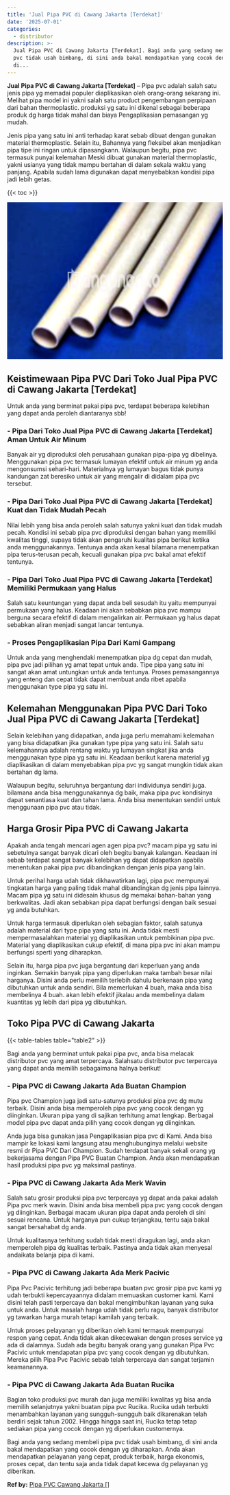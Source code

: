 ```yaml
---
title: 'Jual Pipa PVC di Cawang Jakarta [Terdekat]'
date: '2025-07-01'
categories:
  - distributor
description: >-
  Jual Pipa PVC di Cawang Jakarta [Terdekat]. Bagi anda yang sedang membeli pipa
  pvc tidak usah bimbang, di sini anda bakal mendapatkan yang cocok dengan yg
  di...
---
```


**Jual Pipa PVC di Cawang Jakarta \[Terdekat\]** – Pipa pvc adalah salah satu jenis pipa yg memadai populer diaplikasikan oleh orang-orang sekarang ini. Melihat pipa model ini yakni salah satu product pengembangan perpipaan dari bahan thermoplastic. produksi yg satu ini dikenal sebagai beberapa produk dg harga tidak mahal dan biaya Pengaplikasian pemasangan yg mudah.

Jenis pipa yang satu ini anti terhadap karat sebab dibuat dengan gunakan material thermoplastic. Selain itu, Bahannya yang fleksibel akan menjadikan pipa tipe ini ringan untuk dipasangkann. Walaupun begitu, pipa pvc termasuk punyai kelemahan Meski dibuat gunakan material thermoplastic, yakni usianya yang tidak mampu bertahan di dalam sekala waktu yang panjang. Apabila sudah lama digunakan dapat menyebabkan kondisi pipa jadi lebih getas.

{{< toc >}}

![Jual Pipa PVC di Cawang Jakarta [Terdekat]](/images/jaul-pipa-pvc-63.png)

## Keistimewaan Pipa PVC Dari Toko Jual Pipa PVC di Cawang Jakarta \[Terdekat\]

Untuk anda yang berminat pakai pipa pvc, terdapat beberapa kelebihan yang dapat anda peroleh diantaranya sbb!

### \- Pipa Dari Toko Jual Pipa PVC di Cawang Jakarta \[Terdekat\] Aman Untuk Air Minum

Banyak air yg diproduksi oleh perusahaan gunakan pipa-pipa yg dibelinya. Menggunakan pipa pvc termasuk lumayan efektif untuk air minum yg anda mengonsumsi sehari-hari. Materialnya yg lumayan bagus tidak punya kandungan zat beresiko untuk air yang mengalir di didalam pipa pvc tersebut.

### \- Pipa Dari Toko Jual Pipa PVC di Cawang Jakarta \[Terdekat\] Kuat dan Tidak Mudah Pecah

Nilai lebih yang bisa anda peroleh salah satunya yakni kuat dan tidak mudah pecah. Kondisi ini sebab pipa pvc diproduksi dengan bahan yang memiliki kwalitas tinggi, supaya tidak akan pengaruhi kualitas pipa berikut ketika anda menggunakannya. Tentunya anda akan kesal bilamana menempatkan pipa terus-terusan pecah, kecuali gunakan pipa pvc bakal amat efektif tentunya.

### \- Pipa Dari Toko Jual Pipa PVC di Cawang Jakarta \[Terdekat\] Memiliki Permukaan yang Halus

Salah satu keuntungan yang dapat anda beli sesudah itu yaitu mempunyai permukaan yang halus. Keadaan ini akan sebabkan pipa pvc mampu berguna secara efektif di dalam mengalirkan air. Permukaan yg halus dapat sebabkan aliran menjadi sangat lancar tentunya.

### \- Proses Pengaplikasian Pipa Dari Kami Gampang

Untuk anda yang menghendaki menempatkan pipa dg cepat dan mudah, pipa pvc jadi pilihan yg amat tepat untuk anda. Tipe pipa yang satu ini sangat akan amat untungkan untuk anda tentunya. Proses pemasangannya yang enteng dan cepat tidak dapat membuat anda ribet apabila menggunakan type pipa yg satu ini.

## Kelemahan Menggunakan Pipa PVC Dari Toko Jual Pipa PVC di Cawang Jakarta \[Terdekat\]

Selain kelebihan yang didapatkan, anda juga perlu memahami kelemahan yang bisa didapatkan jika gunakan type pipa yang satu ini. Salah satu kelemahannya adalah rentang waktu yg lumayan singkat jika anda menggunakan type pipa yg satu ini. Keadaan berikut karena material yg diaplikasikan di dalam menyebabkan pipa pvc yg sangat mungkin tidak akan bertahan dg lama.

Walaupun begitu, seluruhnya bergantung dari individunya sendiri juga. bilamana anda bisa menggunakannya dg baik, maka pipa pvc kondisinya dapat senantiasa kuat dan tahan lama. Anda bisa menentukan sendiri untuk menggunaan pipa pvc atau tidak.

## Harga Grosir Pipa PVC di Cawang Jakarta

Apakah anda tengah mencari agen agen pipa pvc? macam pipa yg satu ini sebetulnya sangat banyak dicari oleh begitu banyak kalangan. Keadaan ini sebab terdapat sangat banyak kelebihan yg dapat didapatkan apabila menentukan pakai pipa pvc dibandingkan dengan jenis pipa yang lain.

Untuk perihal harga udah tidak dikhawatirkan lagi, pipa pvc mempunyai tingkatan harga yang paling tidak mahal dibandingkan dg jenis pipa lainnya. Macam pipa yg satu ini didesain khusus dg memakai bahan-bahan yang berkwalitas. Jadi akan sebabkan pipa dapat berfungsi dengan baik sesuai yg anda butuhkan.

Untuk harga termasuk diperlukan oleh sebagian faktor, salah satunya adalah material dari type pipa yang satu ini. Anda tidak mesti mempermasalahkan material yg diaplikasikan untuk pembikinan pipa pvc. Material yang diaplikasikan cukup efektif, di mana pipa pvc ini akan mampu berfungsi sperti yang diharapkan.

Selain itu, harga pipa pvc juga bergantung dari keperluan yang anda inginkan. Semakin banyak pipa yang diperlukan maka tambah besar nilai harganya. Disini anda perlu memilih terlebih dahulu berkenaan pipa yang dibutuhkan untuk anda sendiri. Bila memerlukan 4 buah, maka anda bisa membelinya 4 buah. akan lebih efektif jikalau anda membelinya dalam kuantitas yg lebih dari pipa yg dibutuhkan.

## Toko Pipa PVC di Cawang Jakarta

{{< table-tables table="table2" >}}

Bagi anda yang berminat untuk pakai pipa pvc, anda bisa melacak distributor pvc yang amat terpercaya. Salahsatu distributor pvc terpercaya yang dapat anda memilih sebagaimana halnya berikut!

### \- Pipa PVC di Cawang Jakarta Ada Buatan Champion

Pipa pvc Champion juga jadi satu-satunya produksi pipa pvc dg mutu terbaik. Disini anda bisa memperoleh pipa pvc yang cocok dengan yg diinginkan. Ukuran pipa yang di sajikan terhitung amat lengkap. Berbagai model pipa pvc dapat anda pilih yang cocok dengan yg diinginkan.

Anda juga bisa gunakan jasa Pengaplikasian pipa pvc di Kami. Anda bisa mampir ke lokasi kami langsung atau menghubunginya melalui website resmi dr Pipa PVC Dari Champion. Sudah terdapat banyak sekali orang yg bekerjasama dengan Pipa PVC Buatan Champion. Anda akan mendapatkan hasil produksi pipa pvc yg maksimal pastinya.

### \- Pipa PVC di Cawang Jakarta Ada Merk Wavin

Salah satu grosir produksi pipa pvc terpercaya yg dapat anda pakai adalah Pipa pvc merk wavin. Disini anda bisa membeli pipa pvc yang cocok dengan yg diinginkan. Berbagai macam ukuran pipa dapat anda peroleh di sini sesuai rencana. Untuk harganya pun cukup terjangkau, tentu saja bakal sangat bersahabat dg anda.

Untuk kualitasnya terhitung sudah tidak mesti diragukan lagi, anda akan memperoleh pipa dg kualitas terbaik. Pastinya anda tidak akan menyesal andaikata belanja pipa di kami.

### \- Pipa PVC di Cawang Jakarta Ada Merk Pacivic

Pipa Pvc Pacivic terhitung jadi beberapa buatan pvc grosir pipa pvc kami yg udah terbukti kepercayaannya didalam memuaskan customer kami. Kami disini telah pasti terpercaya dan bakal mengimbuhkan layanan yang suka untuk anda. Untuk masalah harga udah tidak perlu ragu, banyak distributor yg tawarkan harga murah tetapi kamilah yang terbaik.

Untuk proses pelayanan yg diberikan oleh kami termasuk mempunyai respon yang cepat. Anda tidak akan dikecewakan dengan proses service yg ada di dalamnya. Sudah ada begitu banyak orang yang gunakan Pipa Pvc Pacivic untuk mendapatan pipa pvc yang cocok dengan yg dibutuhkan. Mereka pilih Pipa Pvc Pacivic sebab telah terpercaya dan sangat terjamin keamanannya.

### \- Pipa PVC di Cawang Jakarta Ada Buatan Rucika

Bagian toko produksi pvc murah dan juga memiliki kwalitas yg bisa anda memilih selanjutnya yakni buatan pipa pvc Rucika. Rucika udah terbukti menambahkan layanan yang sungguh-sungguh baik dikarenakan telah berdiri sejak tahun 2002. Hingga hingga saat ini, Rucika tetap tetap sediakan pipa yang cocok dengan yg diperlukan customernya.

Bagi anda yang sedang membeli pipa pvc tidak usah bimbang, di sini anda bakal mendapatkan yang cocok dengan yg diharapkan. Anda akan mendapatkan pelayanan yang cepat, produk terbaik, harga ekonomis, proses cepat, dan tentu saja anda tidak dapat kecewa dg pelayanan yg diberikan.

**Ref by:** [Pipa PVC Cawang Jakarta []](https://id.wikipedia.org/wiki/Pipa)
